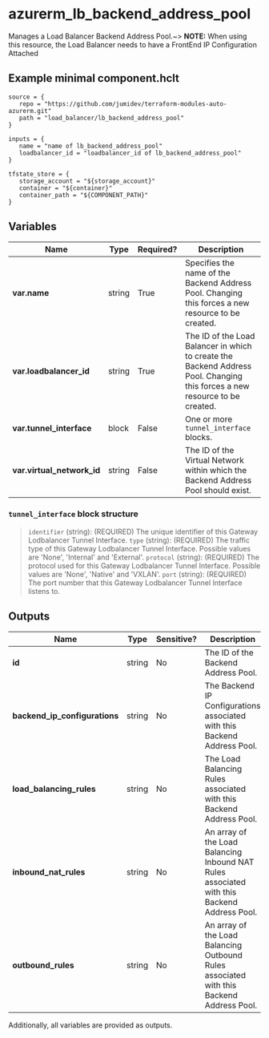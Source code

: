# azurerm_lb_backend_address_pool

Manages a Load Balancer Backend Address Pool.~> **NOTE:** When using this resource, the Load Balancer needs to have a FrontEnd IP Configuration Attached

## Example minimal component.hclt

```hcl
source = {
   repo = "https://github.com/jumidev/terraform-modules-auto-azurerm.git" 
   path = "load_balancer/lb_backend_address_pool" 
}

inputs = {
   name = "name of lb_backend_address_pool" 
   loadbalancer_id = "loadbalancer_id of lb_backend_address_pool" 
}

tfstate_store = {
   storage_account = "${storage_account}" 
   container = "${container}" 
   container_path = "${COMPONENT_PATH}" 
}

```

## Variables

| Name | Type | Required? |  Description |
| ---- | ---- | --------- |  ----------- |
| **var.name** | string | True | Specifies the name of the Backend Address Pool. Changing this forces a new resource to be created. | 
| **var.loadbalancer_id** | string | True | The ID of the Load Balancer in which to create the Backend Address Pool. Changing this forces a new resource to be created. | 
| **var.tunnel_interface** | block | False | One or more `tunnel_interface` blocks. | 
| **var.virtual_network_id** | string | False | The ID of the Virtual Network within which the Backend Address Pool should exist. | 

### `tunnel_interface` block structure

> `identifier` (string): (REQUIRED) The unique identifier of this Gateway Lodbalancer Tunnel Interface.
> `type` (string): (REQUIRED) The traffic type of this Gateway Lodbalancer Tunnel Interface. Possible values are 'None', 'Internal' and 'External'.
> `protocol` (string): (REQUIRED) The protocol used for this Gateway Lodbalancer Tunnel Interface. Possible values are 'None', 'Native' and 'VXLAN'.
> `port` (string): (REQUIRED) The port number that this Gateway Lodbalancer Tunnel Interface listens to.



## Outputs

| Name | Type | Sensitive? | Description |
| ---- | ---- | --------- | --------- |
| **id** | string | No  | The ID of the Backend Address Pool. | 
| **backend_ip_configurations** | string | No  | The Backend IP Configurations associated with this Backend Address Pool. | 
| **load_balancing_rules** | string | No  | The Load Balancing Rules associated with this Backend Address Pool. | 
| **inbound_nat_rules** | string | No  | An array of the Load Balancing Inbound NAT Rules associated with this Backend Address Pool. | 
| **outbound_rules** | string | No  | An array of the Load Balancing Outbound Rules associated with this Backend Address Pool. | 

Additionally, all variables are provided as outputs.
